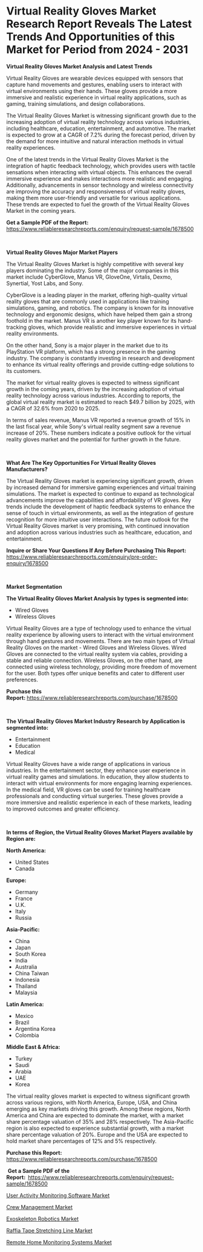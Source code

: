 <p><h1>Virtual Reality Gloves Market Research Report Reveals The Latest Trends And Opportunities of this Market for Period from 2024 - 2031</h1></p><p><strong>Virtual Reality Gloves Market Analysis and Latest Trends</strong></p>
<p><p>Virtual Reality Gloves are wearable devices equipped with sensors that capture hand movements and gestures, enabling users to interact with virtual environments using their hands. These gloves provide a more immersive and realistic experience in virtual reality applications, such as gaming, training simulations, and design collaborations.</p><p>The Virtual Reality Gloves Market is witnessing significant growth due to the increasing adoption of virtual reality technology across various industries, including healthcare, education, entertainment, and automotive. The market is expected to grow at a CAGR of 7.2% during the forecast period, driven by the demand for more intuitive and natural interaction methods in virtual reality experiences.</p><p>One of the latest trends in the Virtual Reality Gloves Market is the integration of haptic feedback technology, which provides users with tactile sensations when interacting with virtual objects. This enhances the overall immersive experience and makes interactions more realistic and engaging. Additionally, advancements in sensor technology and wireless connectivity are improving the accuracy and responsiveness of virtual reality gloves, making them more user-friendly and versatile for various applications. These trends are expected to fuel the growth of the Virtual Reality Gloves Market in the coming years.</p></p>
<p><strong>Get a Sample PDF of the Report:&nbsp;</strong> <a href="https://www.reliableresearchreports.com/enquiry/request-sample/1678500">https://www.reliableresearchreports.com/enquiry/request-sample/1678500</a></p>
<p>&nbsp;</p>
<p><strong>Virtual Reality Gloves Major Market Players</strong></p>
<p><p>The Virtual Reality Gloves Market is highly competitive with several key players dominating the industry. Some of the major companies in this market include CyberGlove, Manus VR, GloveOne, Virtalis, Dexmo, Synertial, Yost Labs, and Sony.</p><p>CyberGlove is a leading player in the market, offering high-quality virtual reality gloves that are commonly used in applications like training simulations, gaming, and robotics. The company is known for its innovative technology and ergonomic designs, which have helped them gain a strong foothold in the market. Manus VR is another key player known for its hand-tracking gloves, which provide realistic and immersive experiences in virtual reality environments.</p><p>On the other hand, Sony is a major player in the market due to its PlayStation VR platform, which has a strong presence in the gaming industry. The company is constantly investing in research and development to enhance its virtual reality offerings and provide cutting-edge solutions to its customers.</p><p>The market for virtual reality gloves is expected to witness significant growth in the coming years, driven by the increasing adoption of virtual reality technology across various industries. According to reports, the global virtual reality market is estimated to reach $49.7 billion by 2025, with a CAGR of 32.6% from 2020 to 2025.</p><p>In terms of sales revenue, Manus VR reported a revenue growth of 15% in the last fiscal year, while Sony's virtual reality segment saw a revenue increase of 20%. These numbers indicate a positive outlook for the virtual reality gloves market and the potential for further growth in the future.</p></p>
<p>&nbsp;</p>
<p><strong>What Are The Key Opportunities For Virtual Reality Gloves Manufacturers?</strong></p>
<p><p>The Virtual Reality Gloves market is experiencing significant growth, driven by increased demand for immersive gaming experiences and virtual training simulations. The market is expected to continue to expand as technological advancements improve the capabilities and affordability of VR gloves. Key trends include the development of haptic feedback systems to enhance the sense of touch in virtual environments, as well as the integration of gesture recognition for more intuitive user interactions. The future outlook for the Virtual Reality Gloves market is very promising, with continued innovation and adoption across various industries such as healthcare, education, and entertainment.</p></p>
<p><strong>Inquire or Share Your Questions If Any Before Purchasing This Report:</strong> <a href="https://www.reliableresearchreports.com/enquiry/pre-order-enquiry/1678500">https://www.reliableresearchreports.com/enquiry/pre-order-enquiry/1678500</a></p>
<p>&nbsp;</p>
<p><strong>Market Segmentation</strong></p>
<p><strong>The Virtual Reality Gloves Market Analysis by types is segmented into:</strong></p>
<p><ul><li>Wired Gloves</li><li>Wireless Gloves</li></ul></p>
<p><p>Virtual Reality Gloves are a type of technology used to enhance the virtual reality experience by allowing users to interact with the virtual environment through hand gestures and movements. There are two main types of Virtual Reality Gloves on the market - Wired Gloves and Wireless Gloves. Wired Gloves are connected to the virtual reality system via cables, providing a stable and reliable connection. Wireless Gloves, on the other hand, are connected using wireless technology, providing more freedom of movement for the user. Both types offer unique benefits and cater to different user preferences.</p></p>
<p><strong>Purchase this Report:&nbsp;</strong><a href="https://www.reliableresearchreports.com/purchase/1678500">https://www.reliableresearchreports.com/purchase/1678500</a></p>
<p>&nbsp;</p>
<p><strong>The Virtual Reality Gloves Market Industry Research by Application is segmented into:</strong></p>
<p><ul><li>Entertainment</li><li>Education</li><li>Medical</li></ul></p>
<p><p>Virtual Reality Gloves have a wide range of applications in various industries. In the entertainment sector, they enhance user experience in virtual reality games and simulations. In education, they allow students to interact with virtual environments for more engaging learning experiences. In the medical field, VR gloves can be used for training healthcare professionals and conducting virtual surgeries. These gloves provide a more immersive and realistic experience in each of these markets, leading to improved outcomes and greater efficiency.</p></p>
<p>&nbsp;</p>
<p><strong>In terms of Region, the Virtual Reality Gloves Market Players available by Region are:</strong></p>
<p>
    <p> <strong> North America: </strong>
        <ul>
            <li>United States</li>
            <li>Canada</li>
        </ul>
        </p> 
    <p> <strong> Europe: </strong>
        <ul>
            <li>Germany</li>
            <li>France</li>
            <li>U.K.</li>
            <li>Italy</li>
            <li>Russia</li>
        </ul>
        </p> 
    <p> <strong> Asia-Pacific: </strong>
        <ul>
            <li>China</li>
            <li>Japan</li>
            <li>South Korea</li>
            <li>India</li>
            <li>Australia</li>
            <li>China Taiwan</li>
            <li>Indonesia</li>
            <li>Thailand</li>
            <li>Malaysia</li>
        </ul>
        </p> 
    <p> <strong> Latin America: </strong>
        <ul>
            <li>Mexico</li>
            <li>Brazil</li>
            <li>Argentina Korea</li>
            <li>Colombia</li>
        </ul>
        </p> 
    <p> <strong> Middle East & Africa: </strong>
        <ul>
            <li>Turkey</li>
            <li>Saudi</li>
            <li>Arabia</li>
            <li>UAE</li>
            <li>Korea</li>
        </ul>
    </p>
    </p>
<p><p>The virtual reality gloves market is expected to witness significant growth across various regions, with North America, Europe, USA, and China emerging as key markets driving this growth. Among these regions, North America and China are expected to dominate the market, with a market share percentage valuation of 35% and 28% respectively. The Asia-Pacific region is also expected to experience substantial growth, with a market share percentage valuation of 20%. Europe and the USA are expected to hold market share percentages of 12% and 5% respectively.</p></p>
<p><strong>Purchase this Report: </strong><a href="https://www.reliableresearchreports.com/purchase/1678500">https://www.reliableresearchreports.com/purchase/1678500</a></p>
<p>&nbsp;<strong>Get a Sample PDF of the Report:&nbsp;&nbsp;</strong><a href="https://www.reliableresearchreports.com/enquiry/request-sample/1678500">https://www.reliableresearchreports.com/enquiry/request-sample/1678500</a></p>
<p><strong></strong></p>
<p><p><a href="https://github.com/Chiragrp22/Market-Research-Report-List-3/blob/main/user-activity-monitoring-software-market.md">User Activity Monitoring Software Market</a></p><p><a href="https://medium.com/p/6cd1b3b228c1/edit">Crew Management Market</a></p><p><a href="https://github.com/lababdou/Market-Research-Report-List-2/blob/main/exoskeleton-robotics-market.md">Exoskeleton Robotics Market</a></p><p><a href="https://medium.com/p/6d55832dd30b/edit">Raffia Tape Stretching Line Market</a></p><p><a href="https://medium.com/p/bf2b1614f823/edit">Remote Home Monitoring Systems Market</a></p></p>